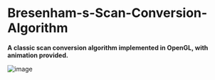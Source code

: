 # Bresenham-s-Scan-Conversion-Algorithm

**A classic scan conversion algorithm implemented in OpenGL, with animation provided.**

![image](https://github.com/405-not-found/Bresenham-Scan-Conversion-Algorithm/assets/98379785/259f5420-7eff-4fb8-bcad-62885b3e9273)


